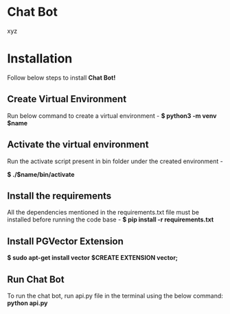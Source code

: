 # Chat Bot

xyz


# Installation

Follow below steps to install **Chat Bot!**

## Create Virtual Environment

Run below command to create a virtual environment -
**$ python3 -m venv $name**

## Activate the virtual environment
Run the activate script present in bin folder under the created environment -

**$ ./$name/bin/activate**

## Install the requirements

All the dependencies mentioned in the requirements.txt file must be installed before running the code base -
**$ pip install -r requirements.txt**

## Install PGVector Extension

**$ sudo apt-get install vector**
**$CREATE EXTENSION vector;**

## Run Chat Bot 
To run the chat bot, run api.py file in the terminal using the below command:
**python api.py**
